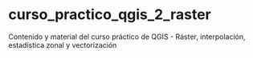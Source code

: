 # curso_practico_qgis_2_raster
Contenido y material del curso práctico de QGIS - Ráster, interpolación, estadística zonal y vectorización
